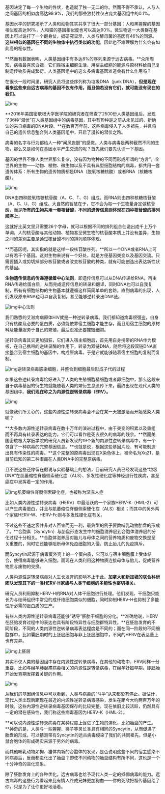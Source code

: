 基因决定了每一个生物的性状，也造就了独一无二的你。然而不得不承认，人与人之间基因的相似度高达99.9%，我们的那些独特性仅占庞大基因组中的0.1%。

基因水平的研究揭示了人类和动物其实共享了很大一部分基因：人和黑猩猩的基因相似度高达96%，人和猫的基因相似度也可以高达90%。微生物这一大类群在基因上可以说打了一个翻身仗，据研究显示，人类与酵母菌的基因有46%的同源。**这些相似的基因在不同的生物体中执行类似的功能**，因此也不难理解为什么会有如此高的相似性。

**然而有数据表明，人类基因组中有多达8%的序列来源于远古病毒。**众所周知，病毒最喜欢白嫖，它们靠宿主细胞生活，用宿主细胞的能源与原材料给自己复制遗传物质完成繁衍。人类基因组中的这么多病毒基因难道会有什么作用吗？

在很长一段时间里，研究人员将这些序列称为垃圾DNA（junk DNA），**但是现在看来这些来自远古病毒的基因不仅有作用，而且倘若没有它们，就可能没有现在的我们。**

![img](https://pic3.zhimg.com/80/v2-7f33ab88fcb7407160e36c7646ef7516_hd.png)

**2016年美国密歇根大学医学院的研究者在筛查了2500份人类基因组后，发现了36种“潜伏”在人类基因组中的病毒基因，其中有19种是之前从未见过的、新确认的来自病毒的DNA片段。**在数百万年前，这些病毒侵入了人类祖先，并且将自己的遗传信息整合到人类基因组中，开启了漫长的潜伏之路。

病毒的名字与行为都给人一种“闻风丧胆”的感觉。人类与病毒是两种截然不同的生物，那么又是如何在基因水平产生交流的呢？首先我们要先认识一下基因。

基因的世界不像人类世界那么复杂，没有因为物种的不同而形成所谓的“方言”。全世界的生物——动物、植物、微生物以及不具有典型细胞结构的病毒，都共用一套遗传体系：所有生物的遗传物质都是DNA（脱氧核糖核酸）或者RNA（核糖核酸）。

![img](https://pic1.zhimg.com/80/v2-056e592336d34ec18bd977c2c96d54b8_hd.jpg)

DNA由四种脱氧核糖核苷酸（A、C、T、G）组成，而RNA则由四种核糖核苷酸（A、C、U、G）组成。大自然的智慧在于，它不会为每一个生物量身定做核苷酸，而是**所有的生物共用一套核苷酸，不同的遗传信息则体现在四种核苷酸的排列顺序上**。

这就好比英文里只需要26个字母，就可以根据不同的排列组合创造出成千上万个单词，人的核苷酸与其他动物、植物甚至微生物的核苷酸本质上并没有差异，生物之间的差别主要是通过核苷酸不同的排列顺序体现。

**而基因呢，其实指的就是这样一段核苷酸序列。**所以一个DNA或者RNA上可以有若干个基因。这对生物来说有一个好处，就是方便基因突变以及基因交流。只需要插入或剪切掉部分核苷酸或者改变核苷酸的种类，就有可能创造出表达新性状的基因。

**生物遗传信息的传递遵循着中心法则**，即遗传信息可以从DNA传递给RNA，再由RNA传递给蛋白质，从而完成遗传信息的转录和翻译，同时DNA也可以自我复制，所有有细胞结构的生物基本就遵循这样简简单单的套路。直到病毒的出现，人们发现原来RNA也可以自我复制，甚至能够逆转录出DNA链。

![img](https://pic2.zhimg.com/80/v2-a99d846271f4ccdafb0073c5499a3325_hd.jpg)中心法则

我们熟悉的艾滋病病原体HIV就是一种逆转录病毒。我们都知道病毒很强盗，自身只有核酸及必要的蛋白质，必须能依靠宿主细胞才能生存，而且用宿主细胞的原材料及能量服务于自己的繁殖，最后没准还要摧毁细胞。

逆转录病毒其实更加猖狂，它们进入宿主细胞后，首先用自身携带的RNA作为模板，在自己携带的逆转录酶的作用下，转录为双链DNA，随后将这段双链DNA直接整合到宿主细胞的基因中，构成原病毒。于是它就能够随着宿主细胞的复制而复制。

![img](https://pic4.zhimg.com/80/v2-25072182269d64e2b3a0fd21cb7799f3_hd.jpg)逆转录病毒感染细胞，并整合到细胞最后形成子代的过程

如果这些逆转录病毒恰好进入了人类的生殖细胞精细胞或者卵细胞中，那么这段来自于病毒基因的衍生物就能随着人类的繁衍生息遗传下来，最终出现在现代人类的基因组中。**我们现在称之为内源性逆转录病毒（ERV）。**

![img](https://pic1.zhimg.com/80/v2-315d8e0269fb885826ee5f68e982b9f0_hd.png)

就像我们所关心的，这些内源性逆转录病毒会不会在某一天被激活而开始感染人类呢？

**大多数内源性逆转录病毒在数十万年的演进过程中，由于突变的积累以及重组而不再具有转录表达的能力，它们可以看作是死去很久的病毒的残余。**然而美国密歇根大学医学院的研究人员新发现的19个新的内源性逆转录病毒中，有一个包含了一种病毒的完整基因信息。**也就是说，根据这些基因片段，有可能制造出具有传染性的病毒。**这个完整的原病毒出现在X染色体上，被命名为Xq21，是目前已知的第二种潜藏在人类DNA中的完整原病毒。

且不说这些还停留在假说与实验基础上的想法，目前研究人员已经发现这些“垃圾DNA”在肌萎缩性脊髓侧索硬化症（ALS）、多发性硬化症等神经退行性疾病，甚至癌症中发挥着一定的作用。

![img](https://pic2.zhimg.com/80/v2-eb722eae663043f8bce49f166e7ccdb9_hd.jpg)肌萎缩性脊髓侧索硬化症，也被称为渐冻人症

比如人类内源性逆转录病毒（HERV）中最活跃的一个家族HERV-K（HML-2）可以产生病毒蛋白，并且与肌萎缩性脊髓侧索硬化症（ALS）相关；而其中的另外两个家族HERV-W、HERV-Fc则与多发性硬化症有关。

不过这些不速之客并非对人百害而无一利，最典型的例子要数哺乳动物胎盘的形成了。**合胞素（Syncytin）与胎盘形态发生中的细胞滋养层到合胞体滋养层的分化过程十分相关。**合胞体滋养层对胎儿与母体之间的营养物质和废物交换是至关重要的，同时它还能够阻断母体免疫细胞的入侵，防止胎儿的免疫排斥。

而Syncytin起源于病毒蛋外壳上的一个蛋白质，它可以与宿主细胞膜上受体结合，使得病毒能够进入细胞。而现在人类利用这种物质连接母体与胎儿，促成营养物质与废物的交换。

人类内源性逆转录病毒对人生长发育的影响不止于此。**加拿大和新加坡的联合科研团队发现其下的一类HERV-H家族与人类干细胞的多能性也密切相关。**

研究人员利用抑制HERV-H的RNA对人体干细胞进行处理。他们发现，干细胞只能长为与结缔组织中常见的成纤维细胞类似的细胞，同时抑制HERV-H也抑制了多能性所必需的蛋白质的生产。

有些人类内源性逆转录病毒还能够“诱导”胚胎干细胞的分化。**准确地说，HERV在胚胎发育过程中的表达也具有阶段特异性与细胞群特异性。**在胚胎发育的不同阶段，不同的人类内源性逆转录病毒表达程度是不同的；而在同一阶段的不同细胞群中，比如囊胚期时的上胚层细胞与非上胚层细胞中，不同的HERV在表达量上也有差异。

![img](https://pic2.zhimg.com/80/v2-fe0fa0d6e0a67b92e0268bd2c5c11fdd_hd.jpg)上胚层

其实不仅人类的基因组中存在内源性逆转录病毒，在其他的动物中，ERV同样十分重要，比如与绵羊肺腺瘤病毒相关的内源性逆转录病毒，在绵羊妊娠早期，即胚胎开始发育期发挥着关键的作用。

![img](https://pic1.zhimg.com/80/v2-b531a87c4bb8d28284fbe9ea083d0220_hd.png)

从我们的基因组信息中可以看到，人类与病毒的“斗争”从来都没有停止。据估计，现代人类出现后距现在最近的内源性逆转录病毒感染，发生在距今大约两百万年的时候，这些内源性逆转录病毒基因保存的比较完整，现在依旧比较活跃，仍然具有一定的潜在感染性，我们称这些病毒基因为HERV-K（HML-2）。

**可以说内源性逆转录病毒在某种程度上促进了生物的演化，比如胎盘的产生。**神奇的是，人类与一些猩猩、猴子等灵长类具有相同的Syncytin，从而促进了胎盘的形成，可以猜测带有Syncytin的远古病毒侵染了我们的共同祖先，但是小鼠合胞体的形成确实来源于另外的病毒。

而其他哺乳动物如狗、猫体内新的合胞体的发现，是否说明这些不同的宿主感染不同病毒后，反而都进化出了胎盘？即使不同动物的胎盘结构有所不同，这也是一个十分神奇的进化现象。

除了胚胎发育上的各种优化，远古病毒也给予现代人类一定的抵御病毒的能力。远古病毒的这些行为看起来比有情人终成兄妹更加狗血——你的死敌把祖传基因给了你，只是为了让你更好地活着。